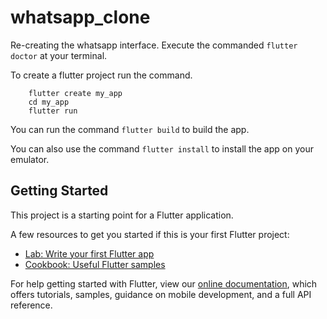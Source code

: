 # whatsapp_clone

Re-creating the whatsapp interface.
Execute the commanded ``` flutter doctor ``` at your terminal.

To create a flutter project run the command.
```
    flutter create my_app
    cd my_app
    flutter run
```

You can run the command ``` flutter build ``` to build the app.

You can also use the command ``` flutter install ``` to install the app on your emulator.

## Getting Started

This project is a starting point for a Flutter application.

A few resources to get you started if this is your first Flutter project:

- [Lab: Write your first Flutter app](https://flutter.dev/docs/get-started/codelab)
- [Cookbook: Useful Flutter samples](https://flutter.dev/docs/cookbook)

For help getting started with Flutter, view our
[online documentation](https://flutter.dev/docs), which offers tutorials,
samples, guidance on mobile development, and a full API reference.
